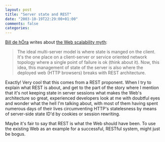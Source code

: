 ```yaml
---
layout: post
title: "Server state and REST"
date: "2003-10-19T22:29:00+01:00"
comments: false
categories: 
---
```


<p><a href="http://www.dehora.net/journal/">Bill de hÓra</a> writes about <a href="http://www.dehora.net/journal/archives/000308.html">the Web scalability myth</a>:</p>
<blockquote>
The ideal multi-server model is where state is manged on the client. It's the one place on a client-server or service oriented network topology where a single point of failure is ok (think about it).
Now, this idea, this management of state of the server is also where the deployed web (HTTP  browsers) breaks with REST architecture.
</blockquote>
<p>Exactly! Very cool that this comes from a REST proponent. When I try to explain what REST is about, and get to the part of the story where I mention that it's not keeping state in server sessions what makes the Web's architecture so great, experienced developers look at me with doubtful eyes and wonder what the hell I'm talking about, with most of them having spent numerous days of their lives circumventing HTTP's statelesness by means of server-side state ID'd by cookies or session rewriting.</p>
<p>Maybe it's fair to say that REST is what the Web should have been. To use the existing Web as an example for a successful, RESTful system, might just be bogus.</p>

